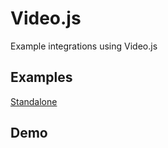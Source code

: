 # Video.js 

Example integrations using Video.js

## Examples

[Standalone](./standalone.html)

## Demo

<script async src="//jsfiddle.net/ptvandi/jyz456fb/22/embed/"></script>
